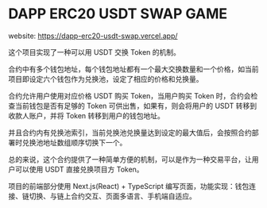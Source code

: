 # DAPP ERC20 USDT SWAP GAME

website: https://dapp-erc20-usdt-swap.vercel.app/

这个项目实现了一种可以用 USDT 交换 Token 的机制。

合约中有多个钱包地址，每个钱包地址都有一个最大交换数量和一个价格，如当前项目即设定六个钱包作为兑换池，设定了相应的价格和兑换量。

合约允许用户使用对应价格 USDT 购买 Token，当用户购买 Token 时，合约会检查当前钱包是否有足够的 Token 可供出售，如果有，则会将用户的 USDT 转移到收款人账户，并将 Token 转移到用户的钱包地址。

并且合约内有兑换池索引，当前兑换池兑换量达到设定的最大值后，会按照合约部署时兑换池地址数组顺序切换下一个。

总的来说，这个合约提供了一种简单方便的机制，可以是作为一种交易平台，让用户可以使用 USDT 直接兑换项目方 Token。

项目的前端部分使用 Next.js(React) + TypeScript 编写页面，功能实现：钱包连接、链切换、与链上合约交互、页面多语言、手机端自适应。
